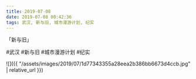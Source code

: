 ```yaml
---
title: 2019-07-08
date: 2019-07-08 00:42:36
tags: 武汉, 新与旧, 城市漫游计划, 纪实
---
```


<p>「新与旧」</p>

#武汉 #新与旧 #城市漫游计划 #纪实

![]({{ "/assets/images/2019/07/1d77343355a28eea2b386bb6673d4ccb.jpg" | relative_url }})
